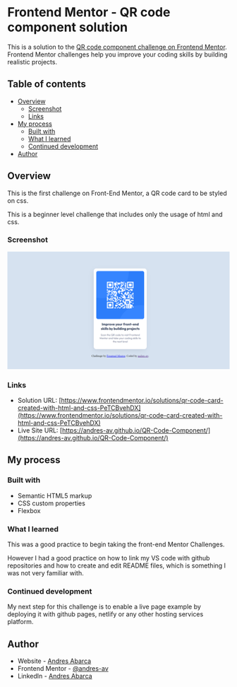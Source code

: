 # Frontend Mentor - QR code component solution

This is a solution to the [QR code component challenge on Frontend Mentor](https://www.frontendmentor.io/challenges/qr-code-component-iux_sIO_H). Frontend Mentor challenges help you improve your coding skills by building realistic projects.

## Table of contents

- [Overview](#overview)
  - [Screenshot](#screenshot)
  - [Links](#links)
- [My process](#my-process)
  - [Built with](#built-with)
  - [What I learned](#what-i-learned)
  - [Continued development](#continued-development)
- [Author](#author)

## Overview

This is the first challenge on Front-End Mentor, a QR code card to be styled on css.

This is a beginner level challenge that includes only the usage of html and css.

### Screenshot

![](./images/QRCodeScreenShot.png)

### Links

- Solution URL: [https://www.frontendmentor.io/solutions/qr-code-card-created-with-html-and-css-PeTCBvehDX](https://www.frontendmentor.io/solutions/qr-code-card-created-with-html-and-css-PeTCBvehDX)
- Live Site URL: [https://andres-av.github.io/QR-Code-Component/](https://andres-av.github.io/QR-Code-Component/)

## My process

### Built with

- Semantic HTML5 markup
- CSS custom properties
- Flexbox

### What I learned

This was a good practice to begin taking the front-end Mentor Challenges.

However I had a good practice on how to link my VS code with github repositories and how to create and edit README files, which is something I was not very familiar with.

### Continued development

My next step for this challenge is to enable a live page example by deploying it with github pages, netlify or any other hosting services platform.

## Author

- Website - [Andres Abarca](https://github.com/andres-av)
- Frontend Mentor - [@andres-av](https://www.frontendmentor.io/profile/andres-av)
- LinkedIn - [Andres Abarca](https://www.linkedin.com/in/andres-abarca)
